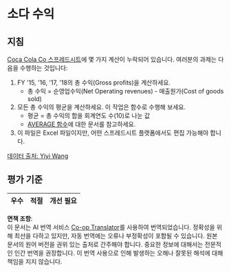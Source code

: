 <!--
CO_OP_TRANSLATOR_METADATA:
{
  "original_hash": "f824bfdb8b12d33293913f76f5c787c5",
  "translation_date": "2025-08-25T16:36:48+00:00",
  "source_file": "2-Working-With-Data/06-non-relational/assignment.md",
  "language_code": "ko"
}
-->
# 소다 수익

## 지침

[Coca Cola Co 스프레드시트](../../../../2-Working-With-Data/06-non-relational/CocaColaCo.xlsx)에 몇 가지 계산이 누락되어 있습니다. 여러분의 과제는 다음을 수행하는 것입니다:

1. FY '15, '16, '17, '18의 총 수익(Gross profits)을 계산하세요.
    - 총 수익 = 순영업수익(Net Operating revenues) - 매출원가(Cost of goods sold)
1. 모든 총 수익의 평균을 계산하세요. 이 작업은 함수로 수행해 보세요.
    - 평균 = 총 수익의 합을 회계연도 수(10)로 나눈 값
    - [AVERAGE 함수](https://support.microsoft.com/en-us/office/average-function-047bac88-d466-426c-a32b-8f33eb960cf6)에 대한 문서를 참고하세요.
1. 이 파일은 Excel 파일이지만, 어떤 스프레드시트 플랫폼에서도 편집 가능해야 합니다.

[데이터 출처: Yiyi Wang](https://www.kaggle.com/yiyiwang0826/cocacola-excel)

## 평가 기준

우수 | 적절 | 개선 필요
--- | --- | ---

**면책 조항**:  
이 문서는 AI 번역 서비스 [Co-op Translator](https://github.com/Azure/co-op-translator)를 사용하여 번역되었습니다. 정확성을 위해 최선을 다하고 있지만, 자동 번역에는 오류나 부정확성이 포함될 수 있습니다. 원본 문서의 원어 버전을 권위 있는 출처로 간주해야 합니다. 중요한 정보에 대해서는 전문적인 인간 번역을 권장합니다. 이 번역 사용으로 인해 발생하는 오해나 잘못된 해석에 대해 책임을 지지 않습니다.